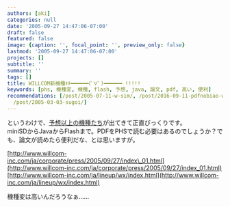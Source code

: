 ```yaml
---
authors: [aki]
categories: null
date: '2005-09-27 14:47:06-07:00'
draft: false
featured: false
image: {caption: '', focal_point: '', preview_only: false}
lastmod: '2005-09-27 14:47:06-07:00'
projects: []
subtitle: ''
summary: ''
tags: []
title: WILLCOM新機種ｷﾀ━━━━━━(ﾟ∀ﾟ)━━━━━━ !!!!!
keywords: [phs, 機種変, 機種, flash, 予想, java, 論文, pdf, 高い, 便利]
recommendations: [/post/2005-07-11-w-sim/, /post/2016-09-11-pdfnobiao-wopandasnodataframenidekiru-tabula-py-zuo-tuta/,
  /post/2005-03-03-sugoi/]
---
```


というわけで、[予想以上の機種たち](http://k-tai.impress.co.jp/cda/article/news_toppage/25795.html)が出てきて正直びっくりです。  
miniSDからJavaからFlashまで。PDFをPHSで読む必要はあるのでしょうか？でも、論文が読めたら便利だな、とは思いますが。  
  
[http://www.willcom-inc.com/ja/corporate/press/2005/09/27/index\_01.html](http://www.willcom-inc.com/ja/corporate/press/2005/09/27/index_01.html)  
[http://www.willcom-inc.com/ja/lineup/wx/index.html](http://www.willcom-inc.com/ja/lineup/wx/index.html)  
  
機種変は高いんだろうなぁ……